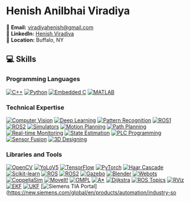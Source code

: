 # Henish Anilbhai Viradiya
 
📧 **Email:** [viradiyahenish@gmail.com](mailto:viradiyahenish@gmail.com)  
🔗 **LinkedIn:** [Henish Viradiya](https://www.linkedin.com/in/henish-viradiya/)  
📍 **Location:** Buffalo, NY  

## 💻 Skills

### Programming Languages
[![C++](https://img.shields.io/badge/C++-00599C?style=for-the-badge&logo=cplusplus&logoColor=white)](https://en.cppreference.com/w/)
[![Python](https://img.shields.io/badge/Python-3776AB?style=for-the-badge&logo=python&logoColor=white)](https://www.python.org/)
[![Embedded C](https://img.shields.io/badge/Embedded%20C-555555?style=for-the-badge&logo=c&logoColor=white)](https://en.wikipedia.org/wiki/Embedded_C)
[![MATLAB](https://img.shields.io/badge/MATLAB-0076A8?style=for-the-badge&logo=mathworks&logoColor=white)](https://www.mathworks.com/products/matlab.html)

### Technical Expertise
[![Computer Vision](https://img.shields.io/badge/Computer%20Vision-4285F4?style=for-the-badge&logo=google&logoColor=white)](https://en.wikipedia.org/wiki/Computer_vision)
[![Deep Learning](https://img.shields.io/badge/Deep%20Learning-FF6F00?style=for-the-badge&logo=deeplearning&logoColor=white)](https://en.wikipedia.org/wiki/Deep_learning)
[![Pattern Recognition](https://img.shields.io/badge/Pattern%20Recognition-FF0000?style=for-the-badge&logo=recognition&logoColor=white)](https://en.wikipedia.org/wiki/Pattern_recognition)
[![ROS1](https://img.shields.io/badge/ROS1-22314E?style=for-the-badge&logo=ros&logoColor=white)](https://www.ros.org/)
[![ROS2](https://img.shields.io/badge/ROS2-22314E?style=for-the-badge&logo=ros&logoColor=white)](https://docs.ros.org/en/foxy/index.html)
[![Simulators](https://img.shields.io/badge/Simulators-0A0A0A?style=for-the-badge&logo=simulator&logoColor=white)](https://en.wikipedia.org/wiki/Simulation)
[![Motion Planning](https://img.shields.io/badge/Motion%20Planning-0078D4?style=for-the-badge&logo=planning&logoColor=white)](https://en.wikipedia.org/wiki/Motion_planning)
[![Path Planning](https://img.shields.io/badge/Path%20Planning-228B22?style=for-the-badge&logo=pathplanning&logoColor=white)](https://en.wikipedia.org/wiki/Path_planning)
[![Real-time Monitoring](https://img.shields.io/badge/Real--time%20Monitoring-8A2BE2?style=for-the-badge&logo=monitoring&logoColor=white)](https://en.wikipedia.org/wiki/Real-time_monitoring)
[![State Estimation](https://img.shields.io/badge/State%20Estimation-FFA500?style=for-the-badge&logo=stateestimation&logoColor=white)](https://en.wikipedia.org/wiki/State_estimation)
[![PLC Programming](https://img.shields.io/badge/PLC%20Programming-8B0000?style=for-the-badge&logo=plc&logoColor=white)](https://en.wikipedia.org/wiki/Programmable_logic_controller)
[![Sensor Fusion](https://img.shields.io/badge/Sensor%20Fusion-800080?style=for-the-badge&logo=sensorfusion&logoColor=white)](https://en.wikipedia.org/wiki/Sensor_fusion)
[![3D Designing](https://img.shields.io/badge/3D%20Designing-FFD700?style=for-the-badge&logo=3dmodeling&logoColor=white)](https://en.wikipedia.org/wiki/3D_modeling)

### Libraries and Tools
[![OpenCV](https://img.shields.io/badge/OpenCV-5C3EE8?style=for-the-badge&logo=opencv&logoColor=white)](https://opencv.org/)
[![YoLoV5](https://img.shields.io/badge/YoLoV5-00FFFF?style=for-the-badge&logo=yolo&logoColor=white)](https://github.com/ultralytics/yolov5)
[![TensorFlow](https://img.shields.io/badge/TensorFlow-FF6F00?style=for-the-badge&logo=tensorflow&logoColor=white)](https://www.tensorflow.org/)
[![PyTorch](https://img.shields.io/badge/PyTorch-EE4C2C?style=for-the-badge&logo=pytorch&logoColor=white)](https://pytorch.org/)
[![Haar Cascade](https://img.shields.io/badge/Haar%20Cascade-008000?style=for-the-badge&logo=haarcascade&logoColor=white)](https://en.wikipedia.org/wiki/Haar-like_feature)
[![Scikit-learn](https://img.shields.io/badge/Scikit--learn-F7931E?style=for-the-badge&logo=scikit-learn&logoColor=white)](https://scikit-learn.org/)
[![ROS](https://img.shields.io/badge/ROS-22314E?style=for-the-badge&logo=ros&logoColor=white)](https://www.ros.org/)
[![ROS2](https://img.shields.io/badge/ROS2-22314E?style=for-the-badge&logo=ros&logoColor=white)](https://docs.ros.org/en/foxy/index.html)
[![Gazebo](https://img.shields.io/badge/Gazebo-000000?style=for-the-badge&logo=gazebo&logoColor=white)](https://gazebosim.org/)
[![Blender](https://img.shields.io/badge/Blender-F5792A?style=for-the-badge&logo=blender&logoColor=white)](https://www.blender.org/)
[![Webots](https://img.shields.io/badge/Webots-00A4EF?style=for-the-badge&logo=webots&logoColor=white)](https://cyberbotics.com/)
[![CoppeliaSim](https://img.shields.io/badge/CoppeliaSim-E03C31?style=for-the-badge&logo=coppeliasim&logoColor=white)](https://www.coppeliarobotics.com/)
[![MoveIt!](https://img.shields.io/badge/MoveIt!-41B883?style=for-the-badge&logo=moveit&logoColor=white)](https://moveit.ros.org/)
[![OMPL](https://img.shields.io/badge/OMPL-007ACC?style=for-the-badge&logo=ompl&logoColor=white)](https://ompl.kavrakilab.org/)
[![A*](https://img.shields.io/badge/A*-FF0000?style=for-the-badge&logo=astar&logoColor=white)](https://en.wikipedia.org/wiki/A*_search_algorithm)
[![Dijkstra](https://img.shields.io/badge/Dijkstra-0000FF?style=for-the-badge&logo=dijkstra&logoColor=white)](https://en.wikipedia.org/wiki/Dijkstra%27s_algorithm)
[![ROS Topics](https://img.shields.io/badge/ROS%20Topics-22314E?style=for-the-badge&logo=ros&logoColor=white)](https://en.wikipedia.org/wiki/Robot_Operating_System)
[![RViz](https://img.shields.io/badge/RViz-8A2BE2?style=for-the-badge&logo=rviz&logoColor=white)](http://wiki.ros.org/rviz)
[![EKF](https://img.shields.io/badge/EKF-800080?style=for-the-badge&logo=ekf&logoColor=white)](https://en.wikipedia.org/wiki/Extended_Kalman_filter)
[![UKF](https://img.shields.io/badge/UKF-FFA500?style=for-the-badge&logo=ukf&logoColor=white)](https://en.wikipedia.org/wiki/Kalman_filter#Unscented_Kalman_filter)
[![Siemens TIA Portal](https://img.shields.io/badge/Siemens%20TIA%20Portal-0078D4?style=for-the-badge&logo=siemens&logoColor=white)](https://new.siemens.com/global/en/products/automation/industry-so

